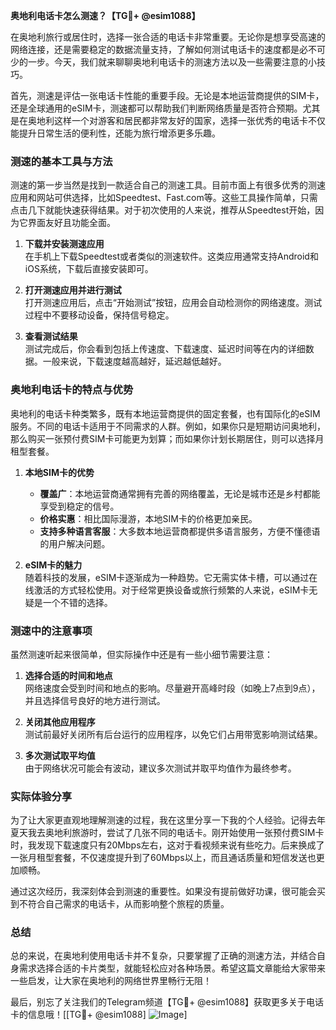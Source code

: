 **奥地利电话卡怎么测速？【TG💪+ @esim1088】**

在奥地利旅行或居住时，选择一张合适的电话卡非常重要。无论你是想享受高速的网络连接，还是需要稳定的数据流量支持，了解如何测试电话卡的速度都是必不可少的一步。今天，我们就来聊聊奥地利电话卡的测速方法以及一些需要注意的小技巧。

首先，测速是评估一张电话卡性能的重要手段。无论是本地运营商提供的SIM卡，还是全球通用的eSIM卡，测速都可以帮助我们判断网络质量是否符合预期。尤其是在奥地利这样一个对游客和居民都非常友好的国家，选择一张优秀的电话卡不仅能提升日常生活的便利性，还能为旅行增添更多乐趣。

### 测速的基本工具与方法

测速的第一步当然是找到一款适合自己的测速工具。目前市面上有很多优秀的测速应用和网站可供选择，比如Speedtest、Fast.com等。这些工具操作简单，只需点击几下就能快速获得结果。对于初次使用的人来说，推荐从Speedtest开始，因为它界面友好且功能全面。

1. **下载并安装测速应用**  
   在手机上下载Speedtest或者类似的测速软件。这类应用通常支持Android和iOS系统，下载后直接安装即可。

2. **打开测速应用并进行测试**  
   打开测速应用后，点击“开始测试”按钮，应用会自动检测你的网络速度。测试过程中不要移动设备，保持信号稳定。

3. **查看测试结果**  
   测试完成后，你会看到包括上传速度、下载速度、延迟时间等在内的详细数据。一般来说，下载速度越高越好，延迟越低越好。

### 奥地利电话卡的特点与优势

奥地利的电话卡种类繁多，既有本地运营商提供的固定套餐，也有国际化的eSIM服务。不同的电话卡适用于不同需求的人群。例如，如果你只是短期访问奥地利，那么购买一张预付费SIM卡可能更为划算；而如果你计划长期居住，则可以选择月租型套餐。

1. **本地SIM卡的优势**  
   - **覆盖广**：本地运营商通常拥有完善的网络覆盖，无论是城市还是乡村都能享受到稳定的信号。
   - **价格实惠**：相比国际漫游，本地SIM卡的价格更加亲民。
   - **支持多种语言客服**：大多数本地运营商都提供多语言服务，方便不懂德语的用户解决问题。

2. **eSIM卡的魅力**  
   随着科技的发展，eSIM卡逐渐成为一种趋势。它无需实体卡槽，可以通过在线激活的方式轻松使用。对于经常更换设备或旅行频繁的人来说，eSIM卡无疑是一个不错的选择。

### 测速中的注意事项

虽然测速听起来很简单，但实际操作中还是有一些小细节需要注意：

1. **选择合适的时间和地点**  
   网络速度会受到时间和地点的影响。尽量避开高峰时段（如晚上7点到9点），并且选择信号良好的地方进行测试。

2. **关闭其他应用程序**  
   测试前最好关闭所有后台运行的应用程序，以免它们占用带宽影响测试结果。

3. **多次测试取平均值**  
   由于网络状况可能会有波动，建议多次测试并取平均值作为最终参考。

### 实际体验分享

为了让大家更直观地理解测速的过程，我在这里分享一下我的个人经验。记得去年夏天我去奥地利旅游时，尝试了几张不同的电话卡。刚开始使用一张预付费SIM卡时，我发现下载速度只有20Mbps左右，这对于看视频来说有些吃力。后来换成了一张月租型套餐，不仅速度提升到了60Mbps以上，而且通话质量和短信发送也更加顺畅。

通过这次经历，我深刻体会到测速的重要性。如果没有提前做好功课，很可能会买到不符合自己需求的电话卡，从而影响整个旅程的质量。

### 总结

总的来说，在奥地利使用电话卡并不复杂，只要掌握了正确的测速方法，并结合自身需求选择合适的卡片类型，就能轻松应对各种场景。希望这篇文章能给大家带来一些启发，让大家在奥地利的网络世界里畅行无阻！

最后，别忘了关注我们的Telegram频道【TG💪+ @esim1088】获取更多关于电话卡的信息哦！[[TG💪+ @esim1088] ![Image](https://i.postimg.cc/4NQfJmqS/Snipaste-2025-05-13-00-14-12.png)]